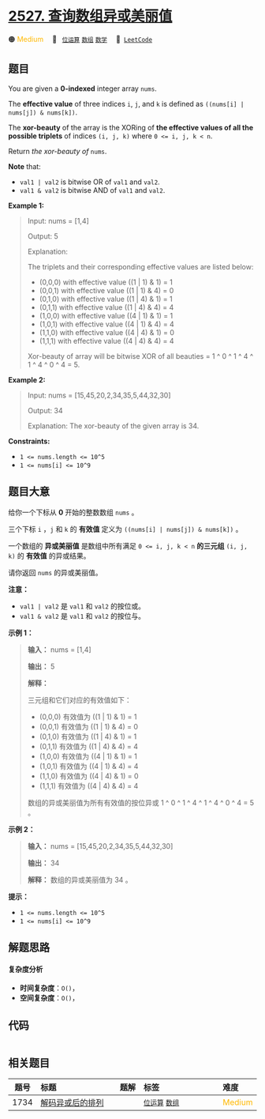 # [2527. 查询数组异或美丽值](https://leetcode.com/problems/find-xor-beauty-of-array)

🟠 <font color=#ffb800>Medium</font>&emsp; 🔖&ensp; [`位运算`](/leetcode-js/outline/tag/bit-manipulation.md) [`数组`](/leetcode-js/outline/tag/array.md) [`数学`](/leetcode-js/outline/tag/math.md)&emsp; 🔗&ensp;[`LeetCode`](https://leetcode.com/problems/find-xor-beauty-of-array)

## 题目

You are given a **0-indexed** integer array `nums`.

The **effective value** of three indices `i`, `j`, and `k` is defined as `((nums[i] | nums[j]) & nums[k])`.

The **xor-beauty** of the array is the XORing of **the effective values of all
the possible triplets** of indices `(i, j, k)` where `0 <= i, j, k < n`.

Return _the xor-beauty of_ `nums`.

**Note** that:

  * `val1 | val2` is bitwise OR of `val1` and `val2`.
  * `val1 & val2` is bitwise AND of `val1` and `val2`.



**Example 1:**

> Input: nums = [1,4]
> 
> Output: 5
> 
> Explanation: 
> 
> The triplets and their corresponding effective values are listed below:
> - (0,0,0) with effective value ((1 | 1) & 1) = 1
> - (0,0,1) with effective value ((1 | 1) & 4) = 0
> - (0,1,0) with effective value ((1 | 4) & 1) = 1
> - (0,1,1) with effective value ((1 | 4) & 4) = 4
> - (1,0,0) with effective value ((4 | 1) & 1) = 1
> - (1,0,1) with effective value ((4 | 1) & 4) = 4
> - (1,1,0) with effective value ((4 | 4) & 1) = 0
> - (1,1,1) with effective value ((4 | 4) & 4) = 4 
> 
> Xor-beauty of array will be bitwise XOR of all beauties = 1 ^ 0 ^ 1 ^ 4 ^ 1 ^ 4 ^ 0 ^ 4 = 5.

**Example 2:**

> Input: nums = [15,45,20,2,34,35,5,44,32,30]
> 
> Output: 34
> 
> Explanation: The xor-beauty of the given array is 34.

**Constraints:**

  * `1 <= nums.length <= 10^5`
  * `1 <= nums[i] <= 10^9`


## 题目大意

给你一个下标从 **0**  开始的整数数组 `nums` 。

三个下标 `i` ，`j` 和 `k` 的 **有效值**  定义为 `((nums[i] | nums[j]) & nums[k])` 。

一个数组的 **异或美丽值**  是数组中所有满足 `0 <= i, j, k < n`  **的三元组**  `(i, j, k)` 的 **有效值**
的异或结果。

请你返回 `nums` 的异或美丽值。

**注意：**

  * `val1 | val2` 是 `val1` 和 `val2` 的按位或。
  * `val1 & val2` 是 `val1` 和 `val2` 的按位与。



**示例 1：**

> 
> 
> 
> 
> 
> **输入：** nums = [1,4]
> 
> **输出：** 5
> 
> **解释：**
> 
> 三元组和它们对应的有效值如下：
> - (0,0,0) 有效值为 ((1 | 1) & 1) = 1
> - (0,0,1) 有效值为 ((1 | 1) & 4) = 0
> - (0,1,0) 有效值为 ((1 | 4) & 1) = 1
> - (0,1,1) 有效值为 ((1 | 4) & 4) = 4
> - (1,0,0) 有效值为 ((4 | 1) & 1) = 1
> - (1,0,1) 有效值为 ((4 | 1) & 4) = 4
> - (1,1,0) 有效值为 ((4 | 4) & 1) = 0
> - (1,1,1) 有效值为 ((4 | 4) & 4) = 4 
> 
> 数组的异或美丽值为所有有效值的按位异或 1 ^ 0 ^ 1 ^ 4 ^ 1 ^ 4 ^ 0 ^ 4 = 5 。

**示例 2：**

> 
> 
> 
> 
> 
> **输入：** nums = [15,45,20,2,34,35,5,44,32,30]
> 
> **输出：** 34
> 
> **解释：** 数组的异或美丽值为 34 。
> 
> 



**提示：**

  * `1 <= nums.length <= 10^5`
  * `1 <= nums[i] <= 10^9`


## 解题思路

#### 复杂度分析

- **时间复杂度**：`O()`，
- **空间复杂度**：`O()`，

## 代码

```javascript

```

## 相关题目

<!-- prettier-ignore -->
| 题号 | 标题 | 题解 | 标签 | 难度 |
| :------: | :------ | :------: | :------ | :------ |
| 1734 | [解码异或后的排列](https://leetcode.com/problems/decode-xored-permutation) |  |  [`位运算`](/leetcode-js/outline/tag/bit-manipulation.md) [`数组`](/leetcode-js/outline/tag/array.md) | <font color=#ffb800>Medium</font> |

<style>
.blue {
    background-color: #096dd9;
    padding: 0.25rem 0.5rem;
    margin: 0;
    font-size: 0.85em;
    border-radius: 3px;
    color: white;
    font-weight: 500;
}
table th:first-of-type { width: 10%; }
table th:nth-of-type(2) { width: 35%; }
table th:nth-of-type(3) { width: 10%; }
table th:nth-of-type(4) { width: 35%; }
table th:nth-of-type(5) { width: 10%; }
</style>
